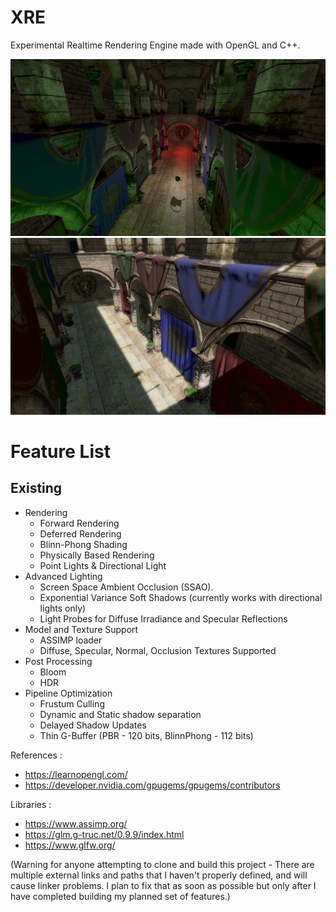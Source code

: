 # XRE
Experimental Realtime Rendering Engine made with OpenGL and C++.


![alt text](https://github.com/AnupamSahu/XRE/blob/main/Screenshot%20(17).png)
![alt text](https://github.com/AnupamSahu/XRE/blob/main/Sponza_sun.png)

# Feature List
## Existing ##
* Rendering
   * Forward Rendering
   * Deferred Rendering
   * Blinn-Phong Shading
   * Physically Based Rendering
   * Point Lights & Directional Light
* Advanced Lighting
   * Screen Space Ambient Occlusion (SSAO).
   * Exponential Variance Soft Shadows (currently works with directional lights only)
   * Light Probes for Diffuse Irradiance and Specular Reflections
* Model and Texture Support
  * ASSIMP loader
  * Diffuse, Specular, Normal, Occlusion Textures Supported
* Post Processing
  * Bloom
  * HDR
* Pipeline Optimization
  * Frustum Culling
  * Dynamic and Static shadow separation
  * Delayed Shadow Updates
  * Thin G-Buffer (PBR - 120 bits, BlinnPhong - 112 bits)

References :
* https://learnopengl.com/
* https://developer.nvidia.com/gpugems/gpugems/contributors

Libraries :
* https://www.assimp.org/
* https://glm.g-truc.net/0.9.9/index.html
* https://www.glfw.org/

(Warning for anyone attempting to clone and build this project - There are multiple external links and paths that I haven't properly defined, and will cause linker problems. I plan to fix that as soon as possible but only after I have completed building my planned set of features.)
